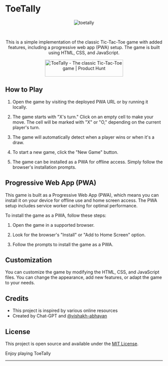 # ToeTally

<div align='center'>

![toetally](https://github.com/vishakh-abhayan/ToeTally/assets/94307781/223db972-9d79-40e2-a780-6e37e058301e)

<br/>


This is a simple implementation of the classic Tic-Tac-Toe game with added features, including a progressive web app (PWA) setup. The game is built using HTML, CSS, and JavaScript.

<a href="https://www.producthunt.com/posts/toetally?utm_source=badge-featured&utm_medium=badge&utm_souce=badge-toetally" target="_blank"><img src="https://api.producthunt.com/widgets/embed-image/v1/featured.svg?post_id=419969&theme=light" alt="ToeTally - The&#0032;classic&#0032;Tic&#0045;Tac&#0045;Toe&#0032;game | Product Hunt" style="width: 250px; height: 54px;" width="250" height="54" /></a>

</div>




## How to Play

1. Open the game by visiting the deployed PWA URL or by running it locally.

2. The game starts with "X's turn." Click on an empty cell to make your move. The cell will be marked with "X" or "O," depending on the current player's turn.

3. The game will automatically detect when a player wins or when it's a draw.

4. To start a new game, click the "New Game" button.

5. The game can be installed as a PWA for offline access. Simply follow the browser's installation prompts.

## Progressive Web App (PWA)

This game is built as a Progressive Web App (PWA), which means you can install it on your device for offline use and home screen access. The PWA setup includes service worker caching for optimal performance.

To install the game as a PWA, follow these steps:

1. Open the game in a supported browser.

2. Look for the browser's "Install" or "Add to Home Screen" option.

3. Follow the prompts to install the game as a PWA.

## Customization

You can customize the game by modifying the HTML, CSS, and JavaScript files. You can change the appearance, add new features, or adapt the game to your needs.

## Credits

- This project is inspired by various online resources
- Created by Chat-GPT and [@vishakh-abhayan](https://github.com/vishakh-abhayan)

## License

This project is open source and available under the [MIT License](LICENSE.md).

Enjoy playing ToeTally

---
